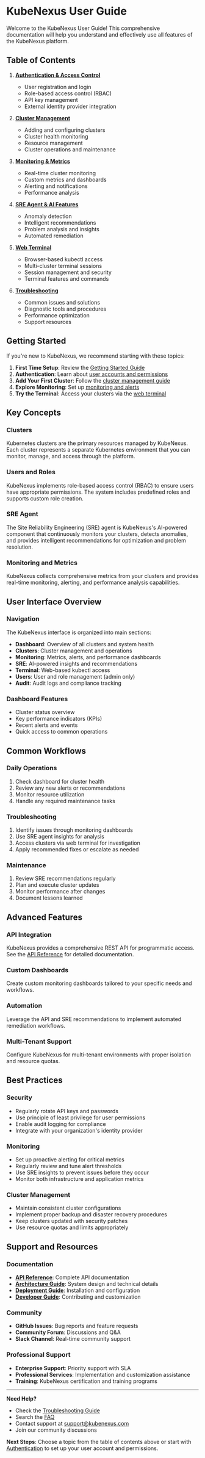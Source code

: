 # KubeNexus User Guide

Welcome to the KubeNexus User Guide! This comprehensive documentation will help you understand and effectively use all features of the KubeNexus platform.

## Table of Contents

1. **[Authentication & Access Control](authentication.md)**
   - User registration and login
   - Role-based access control (RBAC)
   - API key management
   - External identity provider integration

2. **[Cluster Management](cluster-management.md)**
   - Adding and configuring clusters
   - Cluster health monitoring
   - Resource management
   - Cluster operations and maintenance

3. **[Monitoring & Metrics](monitoring.md)**
   - Real-time cluster monitoring
   - Custom metrics and dashboards
   - Alerting and notifications
   - Performance analysis

4. **[SRE Agent & AI Features](sre-agent.md)**
   - Anomaly detection
   - Intelligent recommendations
   - Problem analysis and insights
   - Automated remediation

5. **[Web Terminal](terminal.md)**
   - Browser-based kubectl access
   - Multi-cluster terminal sessions
   - Session management and security
   - Terminal features and commands

6. **[Troubleshooting](troubleshooting.md)**
   - Common issues and solutions
   - Diagnostic tools and procedures
   - Performance optimization
   - Support resources

## Getting Started

If you're new to KubeNexus, we recommend starting with these topics:

1. **First Time Setup**: Review the [Getting Started Guide](../getting-started.md)
2. **Authentication**: Learn about [user accounts and permissions](authentication.md)
3. **Add Your First Cluster**: Follow the [cluster management guide](cluster-management.md)
4. **Explore Monitoring**: Set up [monitoring and alerts](monitoring.md)
5. **Try the Terminal**: Access your clusters via the [web terminal](terminal.md)

## Key Concepts

### Clusters
Kubernetes clusters are the primary resources managed by KubeNexus. Each cluster represents a separate Kubernetes environment that you can monitor, manage, and access through the platform.

### Users and Roles
KubeNexus implements role-based access control (RBAC) to ensure users have appropriate permissions. The system includes predefined roles and supports custom role creation.

### SRE Agent
The Site Reliability Engineering (SRE) agent is KubeNexus's AI-powered component that continuously monitors your clusters, detects anomalies, and provides intelligent recommendations for optimization and problem resolution.

### Monitoring and Metrics
KubeNexus collects comprehensive metrics from your clusters and provides real-time monitoring, alerting, and performance analysis capabilities.

## User Interface Overview

### Navigation
The KubeNexus interface is organized into main sections:

- **Dashboard**: Overview of all clusters and system health
- **Clusters**: Cluster management and operations
- **Monitoring**: Metrics, alerts, and performance dashboards
- **SRE**: AI-powered insights and recommendations
- **Terminal**: Web-based kubectl access
- **Users**: User and role management (admin only)
- **Audit**: Audit logs and compliance tracking

### Dashboard Features
- Cluster status overview
- Key performance indicators (KPIs)
- Recent alerts and events
- Quick access to common operations

## Common Workflows

### Daily Operations
1. Check dashboard for cluster health
2. Review any new alerts or recommendations
3. Monitor resource utilization
4. Handle any required maintenance tasks

### Troubleshooting
1. Identify issues through monitoring dashboards
2. Use SRE agent insights for analysis
3. Access clusters via web terminal for investigation
4. Apply recommended fixes or escalate as needed

### Maintenance
1. Review SRE recommendations regularly
2. Plan and execute cluster updates
3. Monitor performance after changes
4. Document lessons learned

## Advanced Features

### API Integration
KubeNexus provides a comprehensive REST API for programmatic access. See the [API Reference](../api/) for detailed documentation.

### Custom Dashboards
Create custom monitoring dashboards tailored to your specific needs and workflows.

### Automation
Leverage the API and SRE recommendations to implement automated remediation workflows.

### Multi-Tenant Support
Configure KubeNexus for multi-tenant environments with proper isolation and resource quotas.

## Best Practices

### Security
- Regularly rotate API keys and passwords
- Use principle of least privilege for user permissions
- Enable audit logging for compliance
- Integrate with your organization's identity provider

### Monitoring
- Set up proactive alerting for critical metrics
- Regularly review and tune alert thresholds
- Use SRE insights to prevent issues before they occur
- Monitor both infrastructure and application metrics

### Cluster Management
- Maintain consistent cluster configurations
- Implement proper backup and disaster recovery procedures
- Keep clusters updated with security patches
- Use resource quotas and limits appropriately

## Support and Resources

### Documentation
- **[API Reference](../api/)**: Complete API documentation
- **[Architecture Guide](../architecture.md)**: System design and technical details
- **[Deployment Guide](../deployment/)**: Installation and configuration
- **[Developer Guide](../developer-guide/)**: Contributing and customization

### Community
- **GitHub Issues**: Bug reports and feature requests
- **Community Forum**: Discussions and Q&A
- **Slack Channel**: Real-time community support

### Professional Support
- **Enterprise Support**: Priority support with SLA
- **Professional Services**: Implementation and customization assistance
- **Training**: KubeNexus certification and training programs

---

**Need Help?**
- Check the [Troubleshooting Guide](troubleshooting.md)
- Search the [FAQ](troubleshooting.md#frequently-asked-questions)
- Contact support at support@kubenexus.com
- Join our community discussions

**Next Steps**: Choose a topic from the table of contents above or start with [Authentication](authentication.md) to set up your user account and permissions. 